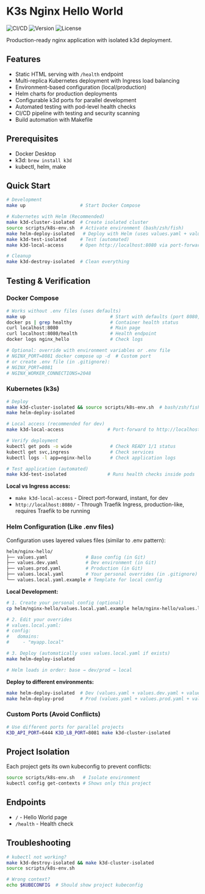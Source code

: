 # K3s Nginx Hello World

![CI/CD](https://github.com/dionisvl/my.k8s_12factor_app/workflows/CI/badge.svg)
![Version](https://img.shields.io/badge/version-v1.0.2-blue)
![License](https://img.shields.io/badge/license-MIT-green)

Production-ready nginx application with isolated k3d deployment.

## Features

- Static HTML serving with `/health` endpoint
- Multi-replica Kubernetes deployment with Ingress load balancing
- Environment-based configuration (local/production)
- Helm charts for production deployments
- Configurable k3d ports for parallel development
- Automated testing with pod-level health checks
- CI/CD pipeline with testing and security scanning
- Build automation with Makefile


## Prerequisites

- Docker Desktop
- k3d: `brew install k3d`
- kubectl, helm, make

## Quick Start

```bash
# Development
make up                    # Start Docker Compose

# Kubernetes with Helm (Recommended)
make k3d-cluster-isolated  # Create isolated cluster
source scripts/k8s-env.sh  # Activate environment (bash/zsh/fish)
make helm-deploy-isolated   # Deploy with Helm (uses values.yaml + values.dev.yaml)
make k3d-test-isolated     # Test (automated)
make k3d-local-access      # Open http://localhost:8080 via port-forward

# Cleanup
make k3d-destroy-isolated  # Clean everything
```

## Testing & Verification

### Docker Compose
```bash
# Works without .env files (uses defaults)
make up                               # Start with defaults (port 8080, 1024 connections)
docker ps | grep healthy              # Container health status
curl localhost:8080                   # Main page
curl localhost:8080/health            # Health endpoint
docker logs nginx_hello               # Check logs

# Optional: override with environment variables or .env file
# NGINX_PORT=8081 docker compose up -d  # Custom port
# or create .env file (in .gitignore):
# NGINX_PORT=8081
# NGINX_WORKER_CONNECTIONS=2048
```

### Kubernetes (k3s)
```bash
# Deploy
make k3d-cluster-isolated && source scripts/k8s-env.sh  # bash/zsh/fish
make helm-deploy-isolated

# Local access (recommended for dev)
make k3d-local-access                # Port-forward to http://localhost:8080 (instant)

# Verify deployment
kubectl get pods -o wide              # Check READY 1/1 status
kubectl get svc,ingress               # Check services
kubectl logs -l app=nginx-hello       # Check application logs

# Test application (automated)
make k3d-test-isolated               # Runs health checks inside pods
```

**Local vs Ingress access:**
- `make k3d-local-access` - Direct port-forward, instant, for dev
- `http://localhost:8080/` - Through Traefik Ingress, production-like, requires Traefik to be running

### Helm Configuration (Like .env files)

Configuration uses layered values files (similar to .env pattern):

```bash
helm/nginx-hello/
├── values.yaml              # Base config (in Git)
├── values.dev.yaml          # Dev environment (in Git)
├── values.prod.yaml         # Production (in Git)
├── values.local.yaml        # Your personal overrides (in .gitignore)
└── values.local.yaml.example # Template for local config
```

**Local Development:**
```bash
# 1. Create your personal config (optional)
cp helm/nginx-hello/values.local.yaml.example helm/nginx-hello/values.local.yaml

# 2. Edit your overrides
# values.local.yaml:
# config:
#   domains:
#     - "myapp.local"

# 3. Deploy (automatically uses values.local.yaml if exists)
make helm-deploy-isolated

# Helm loads in order: base → dev/prod → local
```

**Deploy to different environments:**
```bash
make helm-deploy-isolated  # Dev (values.yaml + values.dev.yaml + values.local.yaml)
make helm-deploy-prod      # Prod (values.yaml + values.prod.yaml + values.local.yaml)
```

### Custom Ports (Avoid Conflicts)
```bash
# Use different ports for parallel projects
K3D_API_PORT=6444 K3D_LB_PORT=8081 make k3d-cluster-isolated
```

## Project Isolation

Each project gets its own kubeconfig to prevent conflicts:

```bash
source scripts/k8s-env.sh   # Isolate environment
kubectl config get-contexts # Shows only this project
```

## Endpoints

- `/` - Hello World page
- `/health` - Health check

## Troubleshooting

```bash
# kubectl not working?
make k3d-destroy-isolated && make k3d-cluster-isolated
source scripts/k8s-env.sh

# Wrong context?
echo $KUBECONFIG  # Should show project kubeconfig
```
